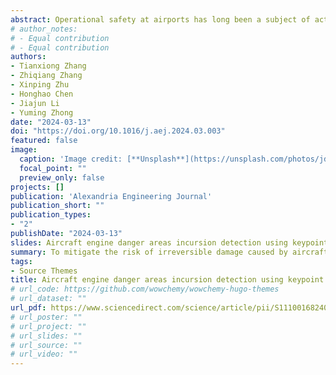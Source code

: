 ```yaml
---
abstract: Operational safety at airports has long been a subject of active research, with a growing focus on the safety of aircraft stands in recent years. The phase during which an aircraft taxi into its designated stand with engines still running poses safety risks to surrounding vehicles. However, there is currently a lack of effective methods for detecting potential conflicts and hazards during this taxiing phase. To address this issue, this study utilizes apron activity videos as a monitoring data source and introduces an integrated Internet of Things (IoT) conflict detection model. This system combines object detection, engine keypoint detection, coordinate conversion, and conflict warning system to provide timely alerts when vehicles incursion into the engine danger areas. Firstly, the paper streamlines the fourth-level branch and network of HRNet, resulting in the HRNet-3stage network. This network is then compared with Lite-HRNet to determine the optimal choice. Secondly, Recognizing the limitations of traditional video conflict detection based on pixel distance, a fixed monitoring camera coordinate conversion algorithm is designed to convert pixel coordinates into actual coordinates on the aircraft stand, thereby improving the accuracy of conflict detection based on distance measurement. Thirdly, considering the risks associated with engine inlet and exhaust, engine design parameters, static spacing standards, and the dynamic anti-collision process within the aircraft stand, the study proposes a method for classifying four types of aircraft engine danger areas. Corresponding conflict detection models are designed for potential scraping incidents when vehicles incursion into these danger areas. Upon detecting a vehicle entering the aircraft engine danger areas, the IoT system sends warning messages through the airport control tower monitoring system. Finally, we construct an apron sandbox to validate the conflict detection model. This validation results in an impressive F1-score exceeding 90% and a detection delay of less than 100ms. Our innovative approach, supported by keypoint detection networks and IoT, effectively addresses the detection of critical aircraft components within stands. It comprehensively analyzes incursion issues into engine danger areas, offering a novel perspective for understanding and mitigating potential conflicts arising from aircraft taxiing into stands.
# author_notes:
# - Equal contribution
# - Equal contribution
authors:
- Tianxiong Zhang
- Zhiqiang Zhang
- Xinping Zhu
- Honghao Chen
- Jiajun Li
- Yuming Zhong
date: "2024-03-13"
doi: "https://doi.org/10.1016/j.aej.2024.03.003"
featured: false
image:
  caption: 'Image credit: [**Unsplash**](https://unsplash.com/photos/jdD8gXaTZsc)'
  focal_point: ""
  preview_only: false
projects: []
publication: 'Alexandria Engineering Journal'
publication_short: ""
publication_types:
- "2"
publishDate: "2024-03-13"
slides: Aircraft engine danger areas incursion detection using keypoint detection and IoT
summary: To mitigate the risk of irreversible damage caused by aircraft engines to equipment and personnel, addressing the scarcity of research on visualizing engine danger zones and conflict prevention.
tags:
- Source Themes
title: Aircraft engine danger areas incursion detection using keypoint detection and IoT
# url_code: https://github.com/wowchemy/wowchemy-hugo-themes
# url_dataset: ""
url_pdf: https://www.sciencedirect.com/science/article/pii/S1110016824002205
# url_poster: ""
# url_project: ""
# url_slides: ""
# url_source: ""
# url_video: ""
---
```



